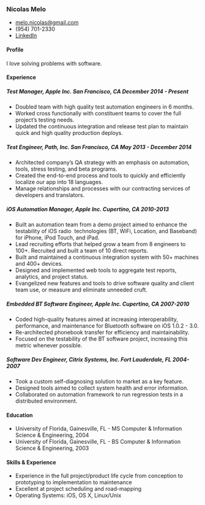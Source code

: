 ### Nicolas Melo 
* melo.nicolas@gmail.com 
* (954) 701-2330 
* [LinkedIn](https://www.linkedin.com/pub/nicolas-melo/3/a97/472)

#### Profile
I love solving problems with software.

#### Experience
##### Test Manager, Apple Inc. San Francisco, CA December 2014 - Present
* Doubled team with high quality test automation engineers in 6 months.
* Worked cross functionally with constituent teams to cover the full project’s testing needs.
* Updated the continuous integration and release test plan to maintain quick and high quality production deploys.

##### Test Engineer, Path, Inc. San Francisco, CA May 2013 - December 2014
* Architected company’s QA strategy with an emphasis on automation, tools, stress testing, and beta programs.
* Created the end-to-end process and tools to quickly and efficiently localize our app into 18 languages.
* Manage relationships and processes with our contracting services of developers and translators.

##### iOS Automation Manager, Apple Inc. Cupertino, CA 2010-2013
* Built an automation team from a demo project aimed to enhance the testability of iOS radio  technologies (BT, WiFi, Location, and Baseband) for iPhone, iPod Touch, and iPad. 
* Lead recruiting efforts that helped grow a team from 8 engineers to 100+. Recruited and built a team of 10 direct reports.
* Built and maintained a continuous integration system with 50+ machines and 400+ devices.
* Designed and implemented web tools to aggregate test reports, analytics, and project status.
* Evangelized new features and tools to drive software quality and client team use, or measure and eliminate unneeded cruft.

##### Embedded BT Software Engineer, Apple Inc. Cupertino, CA 2007-2010
* Coded high-quality features aimed at increasing interoperability, performance, and maintenance for Bluetooth software on iOS 1.0.2 - 3.0.
* Re-architected phonebook transfer for efficiency and maintainability.
* Focused on the testability of the BT software project, increasing this metric whenever possible.

##### Software Dev Engineer, Citrix Systems, Inc. Fort Lauderdale, FL 2004-2007
* Took a custom self-diagnosing solution to market as a key feature.
* Designed tools aimed to collect system health and error information.
* Collaborated on automation framework to run regression tests in a distributed environment.

#### Education
* University of Florida, Gainesville, FL - MS Computer & Information Science & Engineering, 2004
* University of Florida, Gainesville, FL - BS Computer & Information Science & Engineering, 2003

#### Skills & Experience
* Experience in the full project/product life cycle from conception to prototyping to implementation to maintenance
* Excellent at project scheduling and road-mapping
* Operating Systems: iOS, OS X, Linux/Unix
